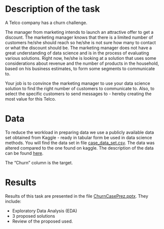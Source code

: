 # Description of the task

A Telco company has a churn challenge. 

The manager from marketing intends to launch an attractive offer to get a discount. The marketing manager knows that there is a limited number of customers he/she should reach so he/she is not sure how many to contact or what the discount should be. The marketing manager does not have a great understanding of data science and is in the process of evaluating various solutions. Right now, he/she is looking at a solution that uses some considerations about revenue and the number of products in the household, based on his business estimates, to form some segments to communicate to.

Your job is to convince the marketing manager to use your data science solution to find the right number of customers to communicate to. Also, to select the specific customers to send messages to - hereby creating the most value for this Telco.


# Data

To reduce the workload in preparing data we use a publicly available data set obtained from Kaggle - ready in tabular form be used in data science methods. You will find the data set in file [case_data_set.csv](case_data_set.csv). The data was altered compared to the one found on kaggle. The description of the data can be found [here](https://www.kaggle.com/blastchar/telco-customer-churn).

The “Churn” column is the target.


# Results

Results of this task are presented in the file [ChurnCasePrez.pptx](ChurnCasePrez.pptx). They include:
- Exploratory Data Analysis (EDA)
- 3 proposed solutions
- Review of the proposed used.




